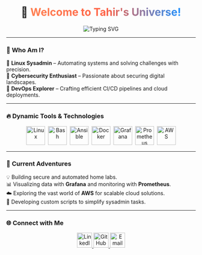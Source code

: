 <div align="center">
  <h1>👋 <span style="background: linear-gradient(90deg, #ff7f50, #ff6347, #1e90ff); -webkit-background-clip: text; color: transparent;">Welcome to Tahir's Universe!</span></h1>
  <p>
    <img src="https://readme-typing-svg.demolab.com?font=Fira+Code&size=28&duration=3000&pause=500&color=FF4500&center=true&vCenter=true&multiline=true&width=800&lines=🔧+Linux+Sysadmin+|+Automation+Lover;🔐+Cybersecurity+Enthusiast+|+Network+Sec+Expert;🚀+DevOps+Explorer+|+Cloud+Adventurer" alt="Typing SVG">
  </p>
</div>

---

### 🌟 **Who Am I?**  
💼 **Linux Sysadmin** – Automating systems and solving challenges with precision.  
🔐 **Cybersecurity Enthusiast** – Passionate about securing digital landscapes.  
🚀 **DevOps Explorer** – Crafting efficient CI/CD pipelines and cloud deployments.  

---

### 🔥 **Dynamic Tools & Technologies**  
<p align="center">
  <img src="https://cdn.jsdelivr.net/gh/devicons/devicon/icons/linux/linux-original.svg" title="Linux" alt="Linux" width="50" height="50"/>&nbsp;
  <img src="https://cdn.jsdelivr.net/gh/devicons/devicon/icons/bash/bash-original.svg" title="Bash" alt="Bash" width="50" height="50"/>&nbsp;
  <img src="https://cdn.jsdelivr.net/gh/devicons/devicon/icons/ansible/ansible-original.svg" title="Ansible" alt="Ansible" width="50" height="50"/>&nbsp;
  <img src="https://cdn.jsdelivr.net/gh/devicons/devicon/icons/docker/docker-original.svg" title="Docker" alt="Docker" width="50" height="50"/>&nbsp;
  <img src="https://cdn.jsdelivr.net/gh/devicons/devicon/icons/grafana/grafana-original.svg" title="Grafana" alt="Grafana" width="50" height="50"/>&nbsp;
  <img src="https://cdn.jsdelivr.net/gh/devicons/devicon/icons/prometheus/prometheus-original.svg" title="Prometheus" alt="Prometheus" width="50" height="50"/>&nbsp;
  <img src="https://cdn.jsdelivr.net/gh/devicons/devicon/icons/amazonwebservices/amazonwebservices-original.svg" title="AWS" alt="AWS" width="50" height="50"/>
</p>

---

### 🚀 **Current Adventures**  
💡 Building secure and automated home labs.  
📊 Visualizing data with **Grafana** and monitoring with **Prometheus**.  
☁️ Exploring the vast world of **AWS** for scalable cloud solutions.  
📂 Developing custom scripts to simplify sysadmin tasks.  

---

### 🌐 **Connect with Me**  
<p align="center">
  <a href="https://www.linkedin.com/in/tahirguluzade" target="_blank">
    <img src="https://cdn.jsdelivr.net/gh/devicons/devicon/icons/linkedin/linkedin-original.svg" title="LinkedIn" alt="LinkedIn" width="40" height="40"/>
  </a>
  <a href="https://github.com/tahirguluzade" target="_blank">
    <img src="https://cdn.jsdelivr.net/gh/devicons/devicon/icons/github/github-original.svg" title="GitHub" alt="GitHub" width="40" height="40"/>
  </a>
  <a href="mailto:youremail@example.com" target="_blank">
    <img src="https://cdn.jsdelivr.net/gh/devicons/devicon/icons/google/google-original.svg" title="Email" alt="Email" width="40" height="40"/>
  </a>
</p>



